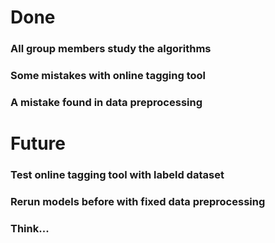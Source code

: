 # Done

### All group members study the algorithms

### Some mistakes with online tagging tool

### A mistake found in data preprocessing



# Future

### Test online tagging tool with labeld dataset

### Rerun models before with fixed data preprocessing

### Think...
